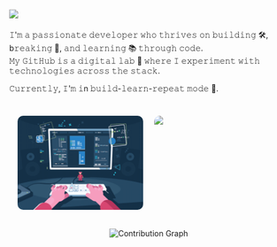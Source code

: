 <div style="display: flex; flex-direction: column; align-items: center; margin-top: 20px;margin-bottom: 20px;">
    <img  src="https://readme-typing-svg.herokuapp.com?font=Fira+Code&weight=500&size=24&duration=4500&pause=1000&center=true&vCenter=true&width=435&lines=Hello%F0%9F%91%8B%F0%9F%8F%BB%2C+Iam+Sainag"
    style="width: 100%; height: auto;"
    />
</div>

𝙸'𝚖 𝚊 𝚙𝚊𝚜𝚜𝚒𝚘𝚗𝚊𝚝𝚎 𝚍𝚎𝚟𝚎𝚕𝚘𝚙𝚎𝚛 𝚠𝚑𝚘 𝚝𝚑𝚛𝚒𝚟𝚎𝚜 𝚘𝚗 𝚋𝚞𝚒𝚕𝚍𝚒𝚗𝚐  🛠️, b𝚛𝚎𝚊𝚔𝚒𝚗𝚐  🧨, 𝚊𝚗𝚍 𝚕𝚎𝚊𝚛𝚗𝚒𝚗𝚐 📚 𝚝𝚑𝚛𝚘𝚞𝚐𝚑 𝚌𝚘𝚍𝚎. 
<br/> 
𝙼𝚢 𝙶𝚒𝚝𝙷𝚞𝚋 𝚒𝚜 𝚊 𝚍𝚒𝚐𝚒𝚝𝚊𝚕 𝚕𝚊𝚋 🧪 𝚠𝚑𝚎𝚛𝚎 𝙸 𝚎𝚡𝚙𝚎𝚛𝚒𝚖𝚎𝚗𝚝 𝚠𝚒𝚝𝚑 𝚝𝚎𝚌𝚑𝚗𝚘𝚕𝚘𝚐𝚒𝚎𝚜 𝚊𝚌𝚛𝚘𝚜𝚜 𝚝𝚑𝚎 𝚜𝚝𝚊𝚌𝚔.

𝙲𝚞𝚛𝚛𝚎𝚗𝚝𝚕𝚢, 𝙸'𝚖 𝚒n 𝚋𝚞𝚒𝚕𝚍-𝚕𝚎𝚊𝚛𝚗-𝚛𝚎𝚙𝚎𝚊𝚝 𝚖𝚘𝚍𝚎 🚧.


<div style="display: flex; flex-direction: column; align-items: center; margin: 20px auto;">
  <!-- Row of stats -->
  <div style="display: flex; justify-content: center; gap: 20px;  margin: 20px auto;">
    <img
      src="1709674661110-1.gif"
      alt="My GitHub Stats"
      style="width: 45%; height: auto; border-radius: 10px;"
    />
    <img
      src="https://github-readme-stats.vercel.app/api/top-langs/?username=buggy-bits&theme=react&hide_border=true&include_all_commits=true&count_private=false&layout=compact"
      style="width: 45%; border-radius: 10px;"
    />
  </div>

  <!-- Contribution graph -->
  ![Contribution Graph](https://github-readme-activity-graph.vercel.app/graph?username=buggy-bits&theme=react-dark&hide_border=true&area=true&custom_title=My+Contribution+Graph)
    
</div>



